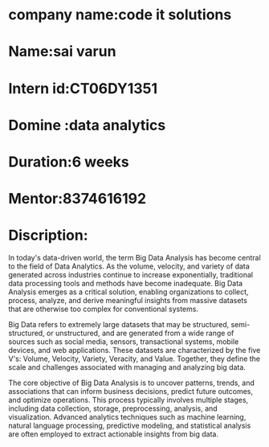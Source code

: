 
# company name:code it solutions
# Name:sai varun 
# Intern id:CT06DY1351

# Domine :data analytics
# Duration:6 weeks 
# Mentor:8374616192

# Discription:
In today's data-driven world, the term Big Data Analysis has become central to the field of Data Analytics. As the volume, velocity, and variety of data generated across industries continue to increase exponentially, traditional data processing tools and methods have become inadequate. Big Data Analysis emerges as a critical solution, enabling organizations to collect, process, analyze, and derive meaningful insights from massive datasets that are otherwise too complex for conventional systems.

Big Data refers to extremely large datasets that may be structured, semi-structured, or unstructured, and are generated from a wide range of sources such as social media, sensors, transactional systems, mobile devices, and web applications. These datasets are characterized by the five V's: Volume, Velocity, Variety, Veracity, and Value. Together, they define the scale and challenges associated with managing and analyzing big data.

The core objective of Big Data Analysis is to uncover patterns, trends, and associations that can inform business decisions, predict future outcomes, and optimize operations. This process typically involves multiple stages, including data collection, storage, preprocessing, analysis, and visualization. Advanced analytics techniques such as machine learning, natural language processing, predictive modeling, and statistical analysis are often employed to extract actionable insights from big data.
